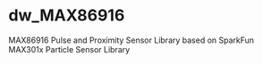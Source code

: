 # dw_MAX86916
MAX86916 Pulse and Proximity Sensor Library based on SparkFun MAX301x Particle Sensor Library
